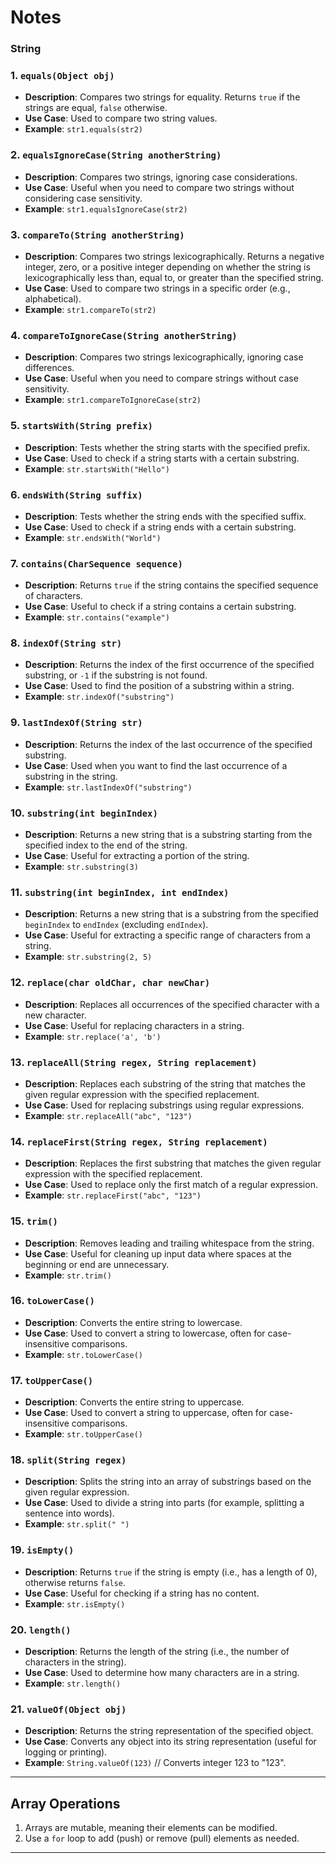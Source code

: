 
# Notes  
### String

### 1. **`equals(Object obj)`**
   - **Description**: Compares two strings for equality. Returns `true` if the strings are equal, `false` otherwise.
   - **Use Case**: Used to compare two string values.
   - **Example**: `str1.equals(str2)`

### 2. **`equalsIgnoreCase(String anotherString)`**
   - **Description**: Compares two strings, ignoring case considerations.
   - **Use Case**: Useful when you need to compare two strings without considering case sensitivity.
   - **Example**: `str1.equalsIgnoreCase(str2)`

### 3. **`compareTo(String anotherString)`**
   - **Description**: Compares two strings lexicographically. Returns a negative integer, zero, or a positive integer depending on whether the string is lexicographically less than, equal to, or greater than the specified string.
   - **Use Case**: Used to compare two strings in a specific order (e.g., alphabetical).
   - **Example**: `str1.compareTo(str2)`

### 4. **`compareToIgnoreCase(String anotherString)`**
   - **Description**: Compares two strings lexicographically, ignoring case differences.
   - **Use Case**: Useful when you need to compare strings without case sensitivity.
   - **Example**: `str1.compareToIgnoreCase(str2)`

### 5. **`startsWith(String prefix)`**
   - **Description**: Tests whether the string starts with the specified prefix.
   - **Use Case**: Used to check if a string starts with a certain substring.
   - **Example**: `str.startsWith("Hello")`

### 6. **`endsWith(String suffix)`**
   - **Description**: Tests whether the string ends with the specified suffix.
   - **Use Case**: Used to check if a string ends with a certain substring.
   - **Example**: `str.endsWith("World")`

### 7. **`contains(CharSequence sequence)`**
   - **Description**: Returns `true` if the string contains the specified sequence of characters.
   - **Use Case**: Useful to check if a string contains a certain substring.
   - **Example**: `str.contains("example")`

### 8. **`indexOf(String str)`**
   - **Description**: Returns the index of the first occurrence of the specified substring, or `-1` if the substring is not found.
   - **Use Case**: Used to find the position of a substring within a string.
   - **Example**: `str.indexOf("substring")`

### 9. **`lastIndexOf(String str)`**
   - **Description**: Returns the index of the last occurrence of the specified substring.
   - **Use Case**: Used when you want to find the last occurrence of a substring in the string.
   - **Example**: `str.lastIndexOf("substring")`

### 10. **`substring(int beginIndex)`**
   - **Description**: Returns a new string that is a substring starting from the specified index to the end of the string.
   - **Use Case**: Useful for extracting a portion of the string.
   - **Example**: `str.substring(3)`

### 11. **`substring(int beginIndex, int endIndex)`**
   - **Description**: Returns a new string that is a substring from the specified `beginIndex` to `endIndex` (excluding `endIndex`).
   - **Use Case**: Useful for extracting a specific range of characters from a string.
   - **Example**: `str.substring(2, 5)`

### 12. **`replace(char oldChar, char newChar)`**
   - **Description**: Replaces all occurrences of the specified character with a new character.
   - **Use Case**: Useful for replacing characters in a string.
   - **Example**: `str.replace('a', 'b')`

### 13. **`replaceAll(String regex, String replacement)`**
   - **Description**: Replaces each substring of the string that matches the given regular expression with the specified replacement.
   - **Use Case**: Used for replacing substrings using regular expressions.
   - **Example**: `str.replaceAll("abc", "123")`

### 14. **`replaceFirst(String regex, String replacement)`**
   - **Description**: Replaces the first substring that matches the given regular expression with the specified replacement.
   - **Use Case**: Used to replace only the first match of a regular expression.
   - **Example**: `str.replaceFirst("abc", "123")`

### 15. **`trim()`**
   - **Description**: Removes leading and trailing whitespace from the string.
   - **Use Case**: Useful for cleaning up input data where spaces at the beginning or end are unnecessary.
   - **Example**: `str.trim()`

### 16. **`toLowerCase()`**
   - **Description**: Converts the entire string to lowercase.
   - **Use Case**: Used to convert a string to lowercase, often for case-insensitive comparisons.
   - **Example**: `str.toLowerCase()`

### 17. **`toUpperCase()`**
   - **Description**: Converts the entire string to uppercase.
   - **Use Case**: Used to convert a string to uppercase, often for case-insensitive comparisons.
   - **Example**: `str.toUpperCase()`

### 18. **`split(String regex)`**
   - **Description**: Splits the string into an array of substrings based on the given regular expression.
   - **Use Case**: Used to divide a string into parts (for example, splitting a sentence into words).
   - **Example**: `str.split(" ")`

### 19. **`isEmpty()`**
   - **Description**: Returns `true` if the string is empty (i.e., has a length of 0), otherwise returns `false`.
   - **Use Case**: Useful for checking if a string has no content.
   - **Example**: `str.isEmpty()`

### 20. **`length()`**
   - **Description**: Returns the length of the string (i.e., the number of characters in the string).
   - **Use Case**: Used to determine how many characters are in a string.
   - **Example**: `str.length()`

### 21. **`valueOf(Object obj)`**
   - **Description**: Returns the string representation of the specified object.
   - **Use Case**: Converts any object into its string representation (useful for logging or printing).
   - **Example**: `String.valueOf(123)` // Converts integer 123 to "123".

---
## Array Operations  
1. Arrays are mutable, meaning their elements can be modified.  
2. Use a `for` loop to add (push) or remove (pull) elements as needed.  

---  
